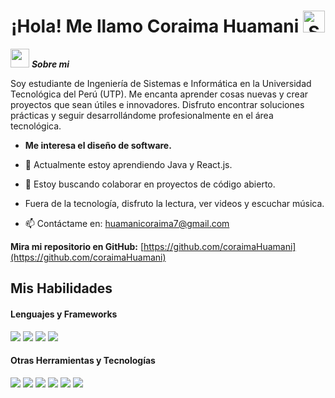 <h1 align="center">
  ¡Hola! Me llamo <b>Coraima Huamani</b> <img src="https://media.giphy.com/media/hvRJCLFzcasrR4ia7z/giphy.gif" width="35" alt="Saludo" />
</h1>

<img src="https://media.giphy.com/media/ObNTw8Uzwy6KQ/giphy.gif" width="30px">&nbsp;***Sobre mi***

Soy estudiante de Ingeniería de Sistemas e Informática en la Universidad Tecnológica del Perú (UTP). Me encanta aprender cosas nuevas y crear proyectos que sean útiles e innovadores. Disfruto encontrar soluciones prácticas y seguir desarrollándome profesionalmente en el área tecnológica.

* **Me interesa el diseño de software.**  
- 🌱 Actualmente estoy aprendiendo Java y React.js.  
- 👯 Estoy buscando colaborar en proyectos de código abierto.

- Fuera de la tecnología, disfruto la lectura, ver videos y escuchar música.  
- 📫 Contáctame en: <a href="mailto:huamanicoraima7@gmail.com">huamanicoraima7@gmail.com</a>

__Mira mi repositorio en GitHub:__ [https://github.com/coraimaHuamani](https://github.com/coraimaHuamani)

## Mis Habilidades

<h4>Lenguajes y Frameworks</h4>
<span> 
  <img src="https://img.shields.io/badge/PHP-777BB4?style=for-the-badge&logo=php&logoColor=white">
  <img src="https://img.shields.io/badge/Laravel-F55247?style=for-the-badge&logo=laravel&logoColor=white">
  <img src="https://img.shields.io/badge/React-20232A?style=for-the-badge&logo=react&logoColor=61DAFB">
  <img src="https://img.shields.io/badge/TailwindCSS-38B2AC?style=for-the-badge&logo=tailwind-css&logoColor=white">
</span>

<h4>Otras Herramientas y Tecnologías</h4>
<span>
  <img src="https://img.shields.io/badge/Git-F05032?style=for-the-badge&logo=git&logoColor=white">
  <img src="https://img.shields.io/badge/Trello-0052CC?style=for-the-badge&logo=trello&logoColor=white">
  <img src="https://img.shields.io/badge/Notion-000000?style=for-the-badge&logo=notion&logoColor=white">
  <img src="https://img.shields.io/badge/XAMPP-FB7A24?style=for-the-badge&logo=xampp&logoColor=white">
  <img src="https://img.shields.io/badge/MySQL-4479A1?style=for-the-badge&logo=mysql&logoColor=white">
  <img src="https://img.shields.io/badge/API-REST-FF6F00?style=for-the-badge&logo=api&logoColor=white">
</span>
